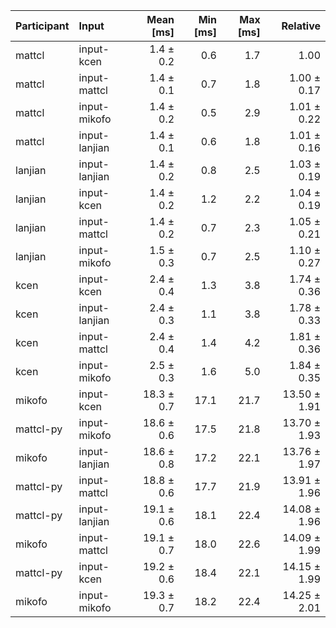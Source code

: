 | Participant | Input | Mean [ms] | Min [ms] | Max [ms] | Relative |
|:---|:---|---:|---:|---:|---:|
| mattcl | input-kcen | 1.4 ± 0.2 | 0.6 | 1.7 | 1.00 |
| mattcl | input-mattcl | 1.4 ± 0.1 | 0.7 | 1.8 | 1.00 ± 0.17 |
| mattcl | input-mikofo | 1.4 ± 0.2 | 0.5 | 2.9 | 1.01 ± 0.22 |
| mattcl | input-lanjian | 1.4 ± 0.1 | 0.6 | 1.8 | 1.01 ± 0.16 |
| lanjian | input-lanjian | 1.4 ± 0.2 | 0.8 | 2.5 | 1.03 ± 0.19 |
| lanjian | input-kcen | 1.4 ± 0.2 | 1.2 | 2.2 | 1.04 ± 0.19 |
| lanjian | input-mattcl | 1.4 ± 0.2 | 0.7 | 2.3 | 1.05 ± 0.21 |
| lanjian | input-mikofo | 1.5 ± 0.3 | 0.7 | 2.5 | 1.10 ± 0.27 |
| kcen | input-kcen | 2.4 ± 0.4 | 1.3 | 3.8 | 1.74 ± 0.36 |
| kcen | input-lanjian | 2.4 ± 0.3 | 1.1 | 3.8 | 1.78 ± 0.33 |
| kcen | input-mattcl | 2.4 ± 0.4 | 1.4 | 4.2 | 1.81 ± 0.36 |
| kcen | input-mikofo | 2.5 ± 0.3 | 1.6 | 5.0 | 1.84 ± 0.35 |
| mikofo | input-kcen | 18.3 ± 0.7 | 17.1 | 21.7 | 13.50 ± 1.91 |
| mattcl-py | input-mikofo | 18.6 ± 0.6 | 17.5 | 21.8 | 13.70 ± 1.93 |
| mikofo | input-lanjian | 18.6 ± 0.8 | 17.2 | 22.1 | 13.76 ± 1.97 |
| mattcl-py | input-mattcl | 18.8 ± 0.6 | 17.7 | 21.9 | 13.91 ± 1.96 |
| mattcl-py | input-lanjian | 19.1 ± 0.6 | 18.1 | 22.4 | 14.08 ± 1.96 |
| mikofo | input-mattcl | 19.1 ± 0.7 | 18.0 | 22.6 | 14.09 ± 1.99 |
| mattcl-py | input-kcen | 19.2 ± 0.6 | 18.4 | 22.1 | 14.15 ± 1.99 |
| mikofo | input-mikofo | 19.3 ± 0.7 | 18.2 | 22.4 | 14.25 ± 2.01 |
